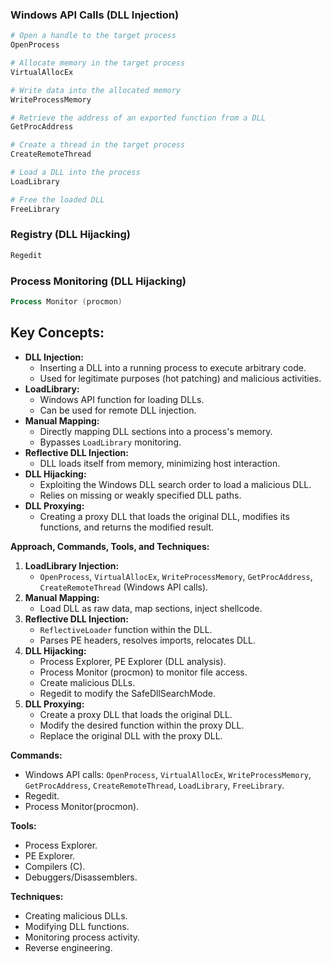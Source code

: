 
### Windows API Calls (DLL Injection)
```powershell
# Open a handle to the target process
OpenProcess

# Allocate memory in the target process
VirtualAllocEx

# Write data into the allocated memory
WriteProcessMemory

# Retrieve the address of an exported function from a DLL
GetProcAddress

# Create a thread in the target process
CreateRemoteThread

# Load a DLL into the process
LoadLibrary

# Free the loaded DLL
FreeLibrary
```

### Registry (DLL Hijacking)
```powershell
Regedit
```

### Process Monitoring (DLL Hijacking)
```powershell
Process Monitor (procmon)
```


## **Key Concepts:**

- **DLL Injection:**
    - Inserting a DLL into a running process to execute arbitrary code.
    - Used for legitimate purposes (hot patching) and malicious activities.
- **LoadLibrary:**
    - Windows API function for loading DLLs.
    - Can be used for remote DLL injection.
- **Manual Mapping:**
    - Directly mapping DLL sections into a process's memory.
    - Bypasses `LoadLibrary` monitoring.
- **Reflective DLL Injection:**
    - DLL loads itself from memory, minimizing host interaction.
- **DLL Hijacking:**
    - Exploiting the Windows DLL search order to load a malicious DLL.
    - Relies on missing or weakly specified DLL paths.
- **DLL Proxying:**
    - Creating a proxy DLL that loads the original DLL, modifies its functions, and returns the modified result.

**Approach, Commands, Tools, and Techniques:**

1. **LoadLibrary Injection:**
    - `OpenProcess`, `VirtualAllocEx`, `WriteProcessMemory`, `GetProcAddress`, `CreateRemoteThread` (Windows API calls).
2. **Manual Mapping:**
    - Load DLL as raw data, map sections, inject shellcode.
3. **Reflective DLL Injection:**
    - `ReflectiveLoader` function within the DLL.
    - Parses PE headers, resolves imports, relocates DLL.
4. **DLL Hijacking:**
    - Process Explorer, PE Explorer (DLL analysis).
    - Process Monitor (procmon) to monitor file access.
    - Create malicious DLLs.
    - Regedit to modify the SafeDllSearchMode.
5. **DLL Proxying:**
    - Create a proxy DLL that loads the original DLL.
    - Modify the desired function within the proxy DLL.
    - Replace the original DLL with the proxy DLL.

**Commands:**

- Windows API calls: `OpenProcess`, `VirtualAllocEx`, `WriteProcessMemory`, `GetProcAddress`, `CreateRemoteThread`, `LoadLibrary`, `FreeLibrary`.
- Regedit.
- Process Monitor(procmon).

**Tools:**

- Process Explorer.
- PE Explorer.
- Compilers (C).
- Debuggers/Disassemblers.

**Techniques:**

- Creating malicious DLLs.
- Modifying DLL functions.
- Monitoring process activity.
- Reverse engineering.